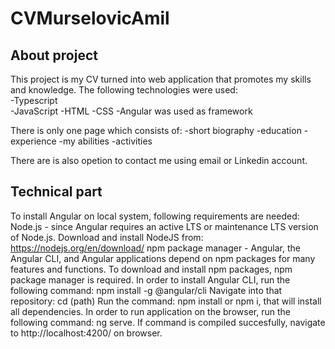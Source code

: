 # CVMurselovicAmil


## About project

This project is my CV turned into web application that promotes my skills and knowledge.
The following technologies were used: <br>
-Typescript <br>
-JavaScript
-HTML
-CSS
-Angular was used as framework

There is only one page which consists of:
-short biography
-education
-experience
-my abilities
-activities

There are is also opetion to contact me using email or Linkedin account.

## Technical part

To install Angular on local system, following requirements are needed:
Node.js - since Angular requires an active LTS or maintenance LTS version of Node.js.
Download and install NodeJS from: https://nodejs.org/en/download/
npm package manager - Angular, the Angular CLI, and Angular applications depend on npm packages for many features and functions. To download and install npm packages, npm package manager is required. In order to install Angular CLI, run the following command: npm install -g @angular/cli
Navigate into that repository: cd (path)
Run the command: npm install or npm i, that will install all dependencies.
In order to run application on the browser, run the following command: ng serve.
If command is compiled succesfully, navigate to http://localhost:4200/ on browser.

